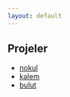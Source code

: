 ```yaml
---
layout: default
---
```


Projeler
--------

- [nokul](https://nokul.app.omu.sh)
- [kalem](https://kalem.app.omu.sh)
- [bulut](https://bulut.omu.sh)
